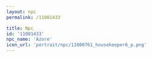 ```yaml
---
layout: npc
permalink: /11001433

title: Npc
id: '11001433'
npc_name: 'Azore'
icon_url: 'portrait/npc/11000761_housekeeper6_p.png'
---
```

